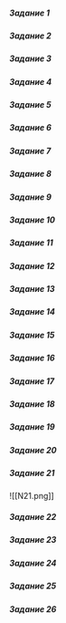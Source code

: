 ##### Задание 1
##### Задание 2
##### Задание 3
##### Задание 4
##### Задание 5
##### Задание 6
##### Задание 7
##### Задание 8
##### Задание 9
##### Задание 10
##### Задание 11
##### Задание 12
##### Задание 13
##### Задание 14
##### Задание 15
##### Задание 16
##### Задание 17
##### Задание 18
##### Задание 19
##### Задание 20
##### Задание 21
![[N21.png]]
##### Задание 22
##### Задание 23
##### Задание 24
##### Задание 25
##### Задание 26
